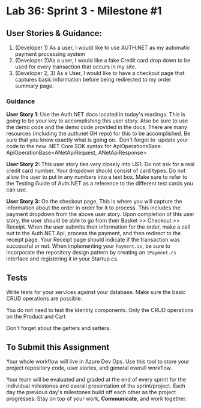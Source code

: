 # Lab 36: Sprint 3 - Milestone #1


## User Stories & Guidance:

1. (Developer 1) As a user, I would like to use AUTH.NET as my automatic payment processing system
2. (Developer 2)As a user, I would like a fake Credit card drop down to be used for every transaction that occurs in my site.
3. (Developer 2, 3) As a User, I would like to have a checkout page that captures basic information before being redirected to my order summary page. 


### Guidance

**User Story 1**: Use the Auth.NET docs located in today's readings. This is going to be your key to accomplishing this user story. Also be sure to use the demo code and the demo code provided in the docs. There are many resources (including the auth.net GH repo) for this to be accomplished. Be sure that you know exactly what is going on. 
Don't forget to  update your code to the new .NET Core SDK syntax for ApiOperationsBase:
ApiOperationBase<ANetApiRequest, ANetApiResponse>

**User Story 2:** This user story ties very closely into US1. Do not ask for a real credit card number. Your dropdown should consist of card types. Do not allow the user to put in any numbers into a text box. Make sure to refer to the Testing Guide of Auth.NET as a reference to the different test cards you can use.   

**User Story 3:** On the checkout page, This is where you will capture the information about the order in order for it to process. This includes the payment dropdown from the above user story. Upon completion of this user story, the user should be able to go from their Basket >> Checkout >> Receipt.  When the user submits their information for the order, make a call out to the Auth.NET Api, process the payment, and then redirect to the receipt page. Your Receipt page should indicate if the transaction was successful or not. When implementing your `Payment.cs`, be sure to incorporate the repository design pattern by creating an `IPayment.cs` interface and registering it in your Startup.cs.

## Tests

Write tests for your services against your database. Make sure the basic CRUD operations are possible. 

You do not need to test the Identity components. Only the CRUD operations on the Product and Cart

Don't forget about the getters and setters.


## To Submit this Assignment
Your whole workflow will live in Azure Dev Ops. Use this tool to store your project repository code, user stories, and general overall workflow. 

Your team will be evaluated and graded at the end of every sprint for the individual milestones and overall presentation of the sprint/project. Each day the previous day's milestones build off each other as the project progresses. Stay on top of your work, **Communicate**, and work together.

